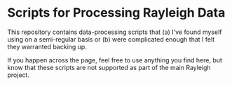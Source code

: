 # Scripts for Processing Rayleigh Data

This repository contains data-processing scripts that (a) I've found myself using on a semi-regular basis or (b) were complicated enough that I felt they warranted backing up.

If you happen across the page, feel free to use anything you find here, but know that these scripts are not supported as part of the main Rayleigh project.   
